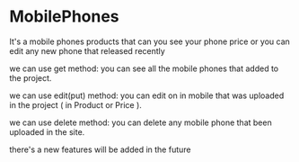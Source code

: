 # MobilePhones
It's a mobile phones products that can you see your phone price or you can edit any new phone that released recently

we can use get method:
you can see all the mobile phones that added to the project.

we can use edit(put) method:
you can edit on in mobile that was uploaded in the project ( in Product or Price ).

we can use delete method:
you can delete any mobile phone that been uploaded in the site.


there's a new features will be added in the future

